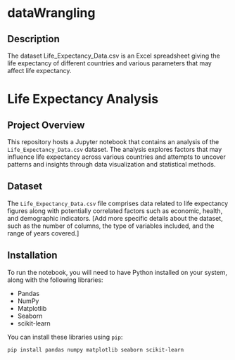 # dataWrangling

## Description

The dataset Life_Expectancy_Data.csv is an Excel spreadsheet giving the life expectancy of different countries and various parameters that may affect life expectancy.

# Life Expectancy Analysis

## Project Overview

This repository hosts a Jupyter notebook that contains an analysis of the `Life_Expectancy_Data.csv` dataset. The analysis explores factors that may influence life expectancy across various countries and attempts to uncover patterns and insights through data visualization and statistical methods.

## Dataset

The `Life_Expectancy_Data.csv` file comprises data related to life expectancy figures along with potentially correlated factors such as economic, health, and demographic indicators. [Add more specific details about the dataset, such as the number of columns, the type of variables included, and the range of years covered.]

## Installation

To run the notebook, you will need to have Python installed on your system, along with the following libraries:

- Pandas
- NumPy
- Matplotlib
- Seaborn
- scikit-learn

You can install these libraries using `pip`:

```bash
pip install pandas numpy matplotlib seaborn scikit-learn
